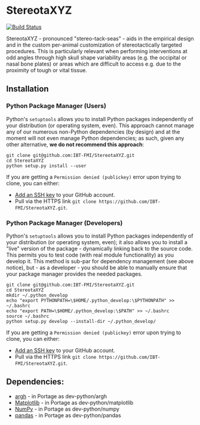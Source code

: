 # StereotaXYZ
[![Build Status](https://travis-ci.org/IBT-FMI/StereotaXYZ.svg?branch=master)](https://travis-ci.org/IBT-FMI/StereotaXYZ)

StereotaXYZ - pronounced "stereo-tack-seas" - aids in the empirical design and in the custom per-animal customization of stereotactically targeted procedures.
This is particularly relevant when performing interventions at odd angles through high skull shape variability areas (e.g. the occipital or nasal bone plates) or areas which are difficult to access e.g. due to the proximity of tough or vital tissue.

## Installation

### Python Package Manager (Users)
Python's `setuptools` allows you to install Python packages independently of your distribution (or operating system, even).
This approach cannot manage any of our numerous non-Python dependencies (by design) and at the moment will not even manage Python dependencies;
as such, given any other alternative, **we do not recommend this approach**:

````
git clone git@github.com:IBT-FMI/StereotaXYZ.git
cd StereotaXYZ
python setup.py install --user
````

If you are getting a `Permission denied (publickey)` error upon trying to clone, you can either:

* [Add an SSH key](https://help.github.com/articles/adding-a-new-ssh-key-to-your-github-account/) to your GitHub account.
* Pull via the HTTPS link `git clone https://github.com/IBT-FMI/StereotaXYZ.git`.

### Python Package Manager (Developers)
Python's `setuptools` allows you to install Python packages independently of your distribution (or operating system, even);
it also allows you to install a "live" version of the package - dynamically linking back to the source code.
This permits you to test code (with real module functionality) as you develop it.
This method is sub-par for dependency management (see above notice), but - as a developer - you should be able to manually ensure that your package manager provides the needed packages.

````
git clone git@github.com:IBT-FMI/StereotaXYZ.git
cd StereotaXYZ
mkdir ~/.python_develop
echo "export PYTHONPATH=\$HOME/.python_develop:\$PYTHONPATH" >> ~/.bashrc
echo "export PATH=\$HOME/.python_develop:\$PATH" >> ~/.bashrc
source ~/.bashrc
python setup.py develop --install-dir ~/.python_develop/
````

If you are getting a `Permission denied (publickey)` error upon trying to clone, you can either:

* [Add an SSH key](https://help.github.com/articles/adding-a-new-ssh-key-to-your-github-account/) to your GitHub account.
* Pull via the HTTPS link `git clone https://github.com/IBT-FMI/StereotaXYZ.git`.

## Dependencies:

* [argh](https://github.com/neithere/argh) - in Portage as dev-python/argh
* [Matplotlib](https://matplotlib.org/) - in Portage as dev-python/matplotlib
* [NumPy](http://www.numpy.org/) - in Portage as dev-python/numpy
* [pandas](http://pandas.pydata.org/) - in Portage as dev-python/pandas
